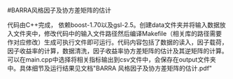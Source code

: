 #BARRA风格因子及协方差矩阵的估计

代码由C++完成， 依赖boost-1.70以及gsl-2.5。创建data文件夹并将输入数据放入文件夹中，修改代码中的输入文件路径然后编译Makefile（相关库的路径需要作对应修改）生成可执行文件即可运行。代码内容包括了数据的读入，因子载荷，因子收益率的计算，数据清洗，因子收益率协方差矩阵的估计及其逆矩阵的计算。可以在main.cpp中选择将相关指标输出到csv文件中，会保存在output文件夹中。具体细节及运行结果见文档"BARRA 风格因子及协方差矩阵的估计.pdf"
	
